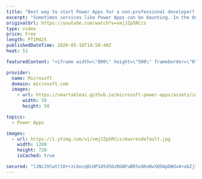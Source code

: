 ```yaml
---
title: "Best way to start Power Apps for a non-professional developer? | One Dev Question: Dona Sarkar"
excerpt: "Sometimes services like Power Apps can be daunting. In the One Dev Question series, Principal Cloud Advocate Dona Sarkar shares some tips for getting started and explains why you do not have to be a professional developer to use Power Apps.   For more information, visit: https://docs.microsoft.com/learn/modules/get-started-with-powerapps/?WT.mc_id=onedevquestion-c9-donasa"
originalUrl: https://youtube.com/watch?v=xmjJZpSRCcs
type: video
price: Free
length: PT1M42S
publishedDateTime: 2020-05-18T14:58:40Z
heat: 51

featuredContent: "<iframe width=\"800\" height=\"500\" frameborder=\"0\" src=\"https://www.youtube.com/embed/xmjJZpSRCcs\" allow=\"accelerometer; autoplay; encrypted-media; gyroscope; picture-in-picture\" allowfullscreen></iframe>"

provider:
  name: Microsoft
  domain: microsoft.com
  images:
    - url: https://smartableai.github.io/microsoft-power-apps/assets/images/organizations/microsoft.com-50x50.jpg
      width: 50
      height: 50

topics:
  - Power Apps

images:
  - url: https://i.ytimg.com/vi/xmjJZpSRCcs/maxresdefault.jpg
    width: 1280
    height: 720
    isCached: true

secured: "l2Nc2VCwtt1O+rzLbocq0LHP145d5OzBGNFuBR5o4KoNvXQ9ApDWUvA+abZj3tVS9YiNL5dz8WECreD1/x8Js9Ad4nZiGNrrx4vOA1s+nBXSx9JfvW5hOElvtmv/SOx/SwiUhJr5vPsQcTt1cpfA6OgX75xG7vwihVTowrMV8t4AkuyeK9e6253JSOsYhEOG1pNtKwE2G1aPCygPGi8PSMb349gWx7VBQOy8u+9aKhtl73Q+D7F8KZK/l1w8ML/ztG/Ep2GJCRT3snls6rj8NqpqddQkzhIU0uT4kye4V9gorIMY3RUOA41ky2FSrjeaJMcqxz38aWyfBL6Ah/nakUJ+szc6fJ+zdJu43aO1wR/ad82+gX4ZTHzoDgY6LHZrQ6kZXWV4x16c7XjIZ/iEnJh2FPK/2EeZsvga/zPkf+Y=;IXeXfk5QUWhDPeEjNoVv9w=="
---
```



